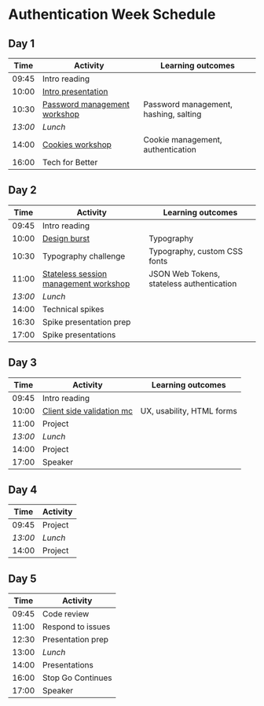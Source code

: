 # Authentication Week Schedule

## Day 1

| Time    | Activity                                                                                    | Learning outcomes                     |
| ------- | ------------------------------------------------------------------------------------------- | ------------------------------------- |
| 09:45   | Intro reading                                                                               |                                       |
| 10:00   | [Intro presentation](https://drive.google.com/file/d/0BxXF_LZcFnS5ODM0dElWYmtmMWc/view)     |                                       |
| 10:30   | [Password management workshop](https://github.com/foundersandcoders/ws-password-management) | Password management, hashing, salting |
| _13:00_ | _Lunch_                                                                                     |                                       |
| 14:00   | [Cookies workshop](https://github.com/foundersandcoders/ws-cookies)                         | Cookie management, authentication     |
| 16:00   | Tech for Better                                                                             |                                       |

## Day 2

| Time    | Activity                                                                                                                          | Learning outcomes                         |
| ------- | --------------------------------------------------------------------------------------------------------------------------------- | ----------------------------------------- |
| 09:45   | Intro reading                                                                                                                     |                                           |
| 10:00   | [Design burst](https://docs.google.com/presentation/d/1f8ryxVIngpu4KMv8rr5domBiCGKfgC3r25TstZbnvcg/edit#slide=id.g26a95a14fb_0_0) | Typography                                |
| 10:30   | Typography challenge                                                                                                              | Typography, custom CSS fonts              |
| 11:00   | [Stateless session management workshop](https://github.com/foundersandcoders/ws-jwt-stateless-session)                            | JSON Web Tokens, stateless authentication |
| _13:00_ | _Lunch_                                                                                                                           |                                           |
| 14:00   | Technical spikes                                                                                                                  |                                           |
| 16:30   | Spike presentation prep                                                                                                           |                                           |
| 17:00   | Spike presentations                                                                                                               |                                           |

## Day 3

| Time    | Activity                                                                                    | Learning outcomes         |
| ------- | ------------------------------------------------------------------------------------------- | ------------------------- |
| 09:45   | Intro reading                                                                               |                           |
| 10:00   | [Client side validation mc](https://github.com/foundersandcoders/mc-client-side-validation) | UX, usability, HTML forms |
| 11:00   | Project                                                                                     |                           |
| _13:00_ | _Lunch_                                                                                     |                           |
| 14:00   | Project                                                                                     |                           |
| 17:00   | Speaker                                                                                     |                           |

## Day 4

| Time    | Activity |
| ------- | -------- |
| 09:45   | Project  |
| _13:00_ | _Lunch_  |
| 14:00   | Project  |

## Day 5

| Time  | Activity          |
| ----- | ----------------- |
| 09:45 | Code review       |
| 11:00 | Respond to issues |
| 12:30 | Presentation prep |
| 13:00 | _Lunch_           |
| 14:00 | Presentations     |
| 16:00 | Stop Go Continues |
| 17:00 | Speaker           |
